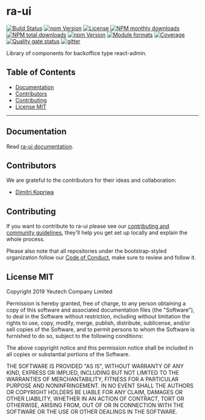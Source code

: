# ra-ui

[![Build Status](https://travis-ci.org/bootstrap-styled/ra-ui.svg?branch=master)](https://travis-ci.org/bootstrap-styled/ra-ui)
[![npm Version](https://img.shields.io/npm/v/@bootstrap-styled/ra-ui.svg?style=flat)](https://www.npmjs.com/package/@bootstrap-styled/ra-ui)
[![License](https://img.shields.io/npm/l/@bootstrap-styled/ra-ui.svg?style=flat)](https://www.npmjs.com/package/@bootstrap-styled/ra-ui)
[![NPM monthly downloads](https://img.shields.io/npm/dm/@bootstrap-styled/ra-ui.svg?style=flat)](https://npmjs.org/package/@bootstrap-styled/ra-ui)
[![NPM total downloads](https://img.shields.io/npm/dt/@bootstrap-styled/ra-ui.svg?style=flat)](https://npmjs.org/package/@bootstrap-styled/ra-ui)
[![npm Version](https://img.shields.io/node/v/@bootstrap-styled/ra-ui.svg?style=flat)](https://www.npmjs.com/package/@bootstrap-styled/ra-ui)
[![Module formats](https://img.shields.io/badge/module%20formats-umd%2C%20cjs%2C%20esm-green.svg?style=flat)](https://www.npmjs.com/package/@bootstrap-styled/ra-ui)
[![Coverage](https://sonarcloud.io/api/project_badges/measure?project=com.github.bootstrap-styled.ra-ui&metric=coverage)](https://sonarcloud.io/dashboard?id=com.github.bootstrap-styled.ra-ui) [![Quality gate status](https://sonarcloud.io/api/project_badges/measure?project=com.github.bootstrap-styled.ra-ui&metric=alert_status)](https://sonarcloud.io/dashboard?id=com.github.bootstrap-styled.ra-ui)
[![gitter](https://badges.gitter.im/bootstrap-styled/bootstrap-styled.svg)](https://gitter.im/bootstrap-styled)

Library of components for backoffice type react-admin.


## Table of Contents

  - [Documentation](#documentation)
  - [Contributors](#contributors)
  - [Contributing](#contributing)
  - [License MIT](#license-mit)

---

## Documentation

Read [ra-ui documentation](https://bootstrap-styled.github.io/ra-ui).

## Contributors

We are grateful to the contributors for their ideas and collaboration:
- [Dimitri Kopriwa](https://github.com/kopax)


## Contributing

If you want to contribute to ra-ui please see our [contributing and community guidelines](https://github.com/bootstrap-styled/ra-ui/blob/master/.github/CONTRIBUTING.md), they\'ll help you get set up locally and explain the whole process.

Please also note that all repositories under the bootstrap-styled organization follow our [Code of Conduct](https://github.com/bootstrap-styled/ra-ui/blob/master/CODE_OF_CONDUCT.md), make sure to review and follow it.

## License MIT

Copyright 2019 Yeutech Company Limited

Permission is hereby granted, free of charge, to any person obtaining a copy of this software and associated documentation files (the "Software"), to deal in the Software without restriction, including without limitation the rights to use, copy, modify, merge, publish, distribute, sublicense, and/or sell copies of the Software, and to permit persons to whom the Software is furnished to do so, subject to the following conditions:

The above copyright notice and this permission notice shall be included in all copies or substantial portions of the Software.

THE SOFTWARE IS PROVIDED "AS IS", WITHOUT WARRANTY OF ANY KIND, EXPRESS OR IMPLIED, INCLUDING BUT NOT LIMITED TO THE WARRANTIES OF MERCHANTABILITY, FITNESS FOR A PARTICULAR PURPOSE AND NONINFRINGEMENT. IN NO EVENT SHALL THE AUTHORS OR COPYRIGHT HOLDERS BE LIABLE FOR ANY CLAIM, DAMAGES OR OTHER LIABILITY, WHETHER IN AN ACTION OF CONTRACT, TORT OR OTHERWISE, ARISING FROM, OUT OF OR IN CONNECTION WITH THE SOFTWARE OR THE USE OR OTHER DEALINGS IN THE SOFTWARE.

